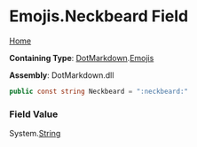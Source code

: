 # Emojis\.Neckbeard Field

[Home](../../../README.md)

**Containing Type**: [DotMarkdown](../../README.md)\.[Emojis](../README.md)

**Assembly**: DotMarkdown\.dll

```csharp
public const string Neckbeard = ":neckbeard:"
```

### Field Value

System\.[String](https://docs.microsoft.com/en-us/dotnet/api/system.string)